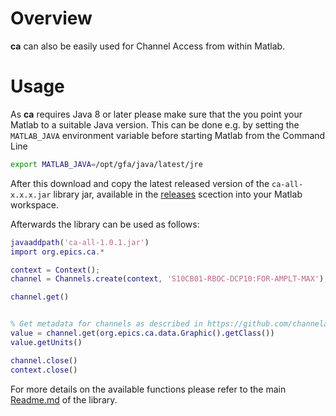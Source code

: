 
# Overview

**ca** can also be easily used for Channel Access from within Matlab.


# Usage
As **ca** requires Java 8 or later please make sure that the you point your Matlab to a suitable Java version. This can be done e.g. by setting the `MATLAB_JAVA` environment variable before starting Matlab from the Command Line

```bash
export MATLAB_JAVA=/opt/gfa/java/latest/jre
```

After this download and copy the latest released version of the `ca-all-x.x.x.jar` library jar, available in the [releases](https://github.com/channelaccess/ca/releases) scection into your Matlab workspace.

Afterwards the library can be used as follows:


```Matlab
javaaddpath('ca-all-1.0.1.jar')
import org.epics.ca.*

context = Context();
channel = Channels.create(context, 'S10CB01-RBOC-DCP10:FOR-AMPLT-MAX');

channel.get()


% Get metadata for channels as described in https://github.com/channelaccess/ca#metadata
value = channel.get(org.epics.ca.data.Graphic().getClass())
value.getUnits()

channel.close()
context.close()
```

For more details on the available functions please refer to the main [Readme.md](Readme.md) of the library.
